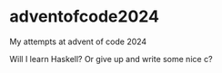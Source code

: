 # adventofcode2024
My attempts at advent of code 2024

Will I learn Haskell?  Or give up and write some nice c?
